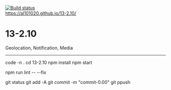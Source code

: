 
[![Build status](https://ci.appveyor.com/api/projects/status/09ifuh8iitx89xfb?svg=true)](https://ci.appveyor.com/project/Al101020/13-2-10)<br>
https://al101020.github.io/13-2.10/<br>

# 13-2.10
Geolocation, Notification, Media

---

code -n .
cd 13-2.10
npm install
npm start

npm run lint -- --fix

git status
git add -A
git commit -m "commit-0.00"
git ppush
